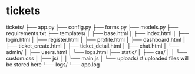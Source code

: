 # tickets
tickets/
├── app.py
├── config.py
├── forms.py
├── models.py
├── requirements.txt
├── templates/
│   ├── base.html
│   ├── index.html
│   ├── login.html
│   ├── register.html
│   ├── profile.html
│   ├── dashboard.html
│   ├── ticket_create.html
│   ├── ticket_detail.html
│   ├── chat.html
│   └── admin/
│       ├── users.html
│       └── logs.html
├── static/
│   ├── css/
│   │   └── custom.css
│   ├── js/
│   │   └── main.js
│   └── uploads/      # uploaded files will be stored here
└── logs/
    └── app.log
